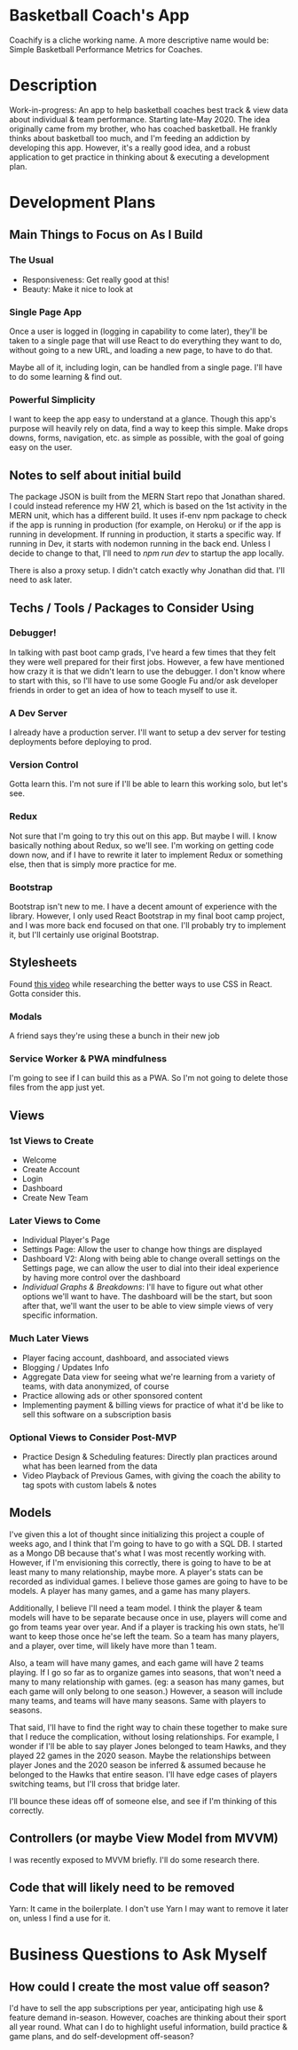 # Basketball Coach's App

Coachify is a cliche working name. A more descriptive name would be: Simple Basketball Performance Metrics for Coaches.

# Description

Work-in-progress: An app to help basketball coaches best track & view data about individual & team performance. Starting late-May 2020. The idea originally came from my brother, who has coached basketball. He frankly thinks about basketball too much, and I'm feeding an addiction by developing this app. However, it's a really good idea, and a robust application to get practice in thinking about & executing a development plan.

# Development Plans

## Main Things to Focus on As I Build

### The Usual
- Responsiveness: Get really good at this!
- Beauty: Make it nice to look at

### Single Page App

Once a user is logged in (logging in capability to come later), they'll be taken to a single page that will use React to do everything they want to do, without going to a new URL, and loading a new page, to have to do that.

Maybe all of it, including login, can be handled from a single page. I'll have to do some learning & find out.

### Powerful Simplicity

I want to keep the app easy to understand at a glance. Though this app's purpose will heavily rely on data, find a way to keep this simple. Make drops downs, forms, navigation, etc. as simple as possible, with the goal of going easy on the user.


## Notes to self about initial build

The package JSON is built from the MERN Start repo that Jonathan shared. I could instead reference my HW 21, which is based on the 1st activity in the MERN unit, which has a different build. It uses if-env npm package to check if the app is running in production (for example, on Heroku) or if the app is running in development. If running in production, it starts a specific way. If running in Dev, it starts with nodemon running in the back end. Unless I decide to change to that, I'll need to *npm run dev* to startup the app locally.

There is also a proxy setup. I didn't catch exactly why Jonathan did that. I'll need to ask later.


## Techs / Tools / Packages to Consider Using

### Debugger!

In talking with past boot camp grads, I've heard a few times that they felt they were well prepared for their first jobs. However, a few have mentioned how crazy it is that we didn't learn to use the debugger. I don't know where to start with this, so I'll have to use some Google Fu and/or ask developer friends in order to get an idea of how to teach myself to use it.

### A Dev Server

I already have a production server. I'll want to setup a dev server for testing deployments before deploying to prod.

### Version Control

Gotta learn this. I'm not sure if I'll be able to learn this working solo, but let's see.

### Redux

Not sure that I'm going to try this out on this app. But maybe I will. I know basically nothing about Redux, so we'll see. I'm working on getting code down now, and if I have to rewrite it later to implement Redux or something else, then that is simply more practice for me.

### Bootstrap

Bootstrap isn't new to me. I have a decent amount of experience with the library. However, I only used React Bootstrap in my final boot camp project, and I was more back end focused on that one. I'll probably try to implement it, but I'll certainly use original Bootstrap.

## Stylesheets

Found [this video](https://www.youtube.com/watch?v=j5P9FHiBVNo) while researching the better ways to use CSS in React. Gotta consider this.

### Modals

A friend says they're using these a bunch in their new job

### Service Worker & PWA mindfulness

I'm going to see if I can build this as a PWA. So I'm not going to delete those files from the app just yet.


## Views

### 1st Views to Create
- Welcome
- Create Account
- Login
- Dashboard
- Create New Team

### Later Views to Come
- Individual Player's Page
- Settings Page: Allow the user to change how things are displayed
- Dashboard V2: Along with being able to change overall settings on the Settings page, we can allow the user to dial into their ideal experience by having more control over the dashboard
- *Individual Graphs & Breakdowns*: I'll have to figure out what other options we'll want to have. The dashboard will be the start, but soon after that, we'll want the user to be able to view simple views of very specific information.

### Much Later Views
- Player facing account, dashboard, and associated views
- Blogging / Updates Info
- Aggregate Data view for seeing what we're learning from a variety of teams, with data anonymized, of course
- Practice allowing ads or other sponsored content
- Implementing payment & billing views for practice of what it'd be like to sell this software on a subscription basis

### Optional Views to Consider Post-MVP
- Practice Design & Scheduling features: Directly plan practices around what has been learned from the data
- Video Playback of Previous Games, with giving the coach the ability to tag spots with custom labels & notes


## Models

I've given this a lot of thought since initializing this project a couple of weeks ago, and I think that I'm going to have to go with a SQL DB. I started as a Mongo DB because that's what I was most recently working with. However, if I'm envisioning this correctly, there is going to have to be at least many to many relationship, maybe more. A player's stats can be recorded as individual games. I believe those games are going to have to be models. A player has many games, and a game has many players.

Additionally, I believe I'll need a team model. I think the player & team models will have to be separate because once in use, players will come and go from teams year over year. And if a player is tracking his own stats, he'll want to keep those once he'se left the team. So a team has many players, and a player, over time, will likely have more than 1 team.

Also, a team will have many games, and each game will have 2 teams playing. If I go so far as to organize games into seasons, that won't need a many to many relationship with games. (eg: a season has many games, but each game will only belong to one season.) However, a season will include many teams, and teams will have many seasons. Same with players to seasons.

That said, I'll have to find the right way to chain these together to make sure that I reduce the complication, without losing relationships. For example, I wonder if I'll be able to say player Jones belonged to team Hawks, and they played 22 games in the 2020 season. Maybe the relationships between player Jones and the 2020 season be inferred & assumed because he belonged to the Hawks that entire season. I'll have edge cases of players switching teams, but I'll cross that bridge later.

I'll bounce these ideas off of someone else, and see if I'm thinking of this correctly.


## Controllers (or maybe View Model from MVVM)

I was recently exposed to MVVM briefly. I'll do some research there.


## Code that will likely need to be removed

Yarn: It came in the boilerplate. I don't use Yarn I may want to remove it later on, unless I find a use for it.

# Business Questions to Ask Myself

## How could I create the most value off season?

I'd have to sell the app subscriptions per year, anticipating high use & feature demand in-season. However, coaches are thinking about their sport all year round. What can I do to highlight useful information, build practice & game plans, and do self-development off-season?

